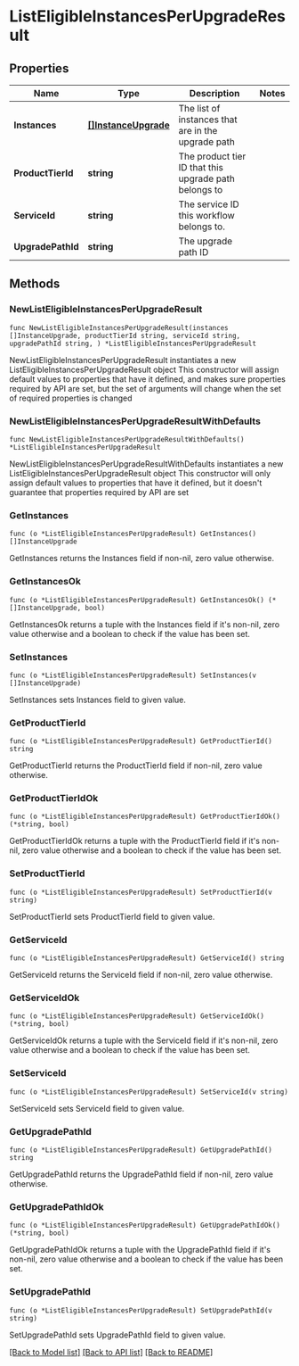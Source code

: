 # ListEligibleInstancesPerUpgradeResult

## Properties

Name | Type | Description | Notes
------------ | ------------- | ------------- | -------------
**Instances** | [**[]InstanceUpgrade**](InstanceUpgrade.md) | The list of instances that are in the upgrade path | 
**ProductTierId** | **string** | The product tier ID that this upgrade path belongs to | 
**ServiceId** | **string** | The service ID this workflow belongs to. | 
**UpgradePathId** | **string** | The upgrade path ID | 

## Methods

### NewListEligibleInstancesPerUpgradeResult

`func NewListEligibleInstancesPerUpgradeResult(instances []InstanceUpgrade, productTierId string, serviceId string, upgradePathId string, ) *ListEligibleInstancesPerUpgradeResult`

NewListEligibleInstancesPerUpgradeResult instantiates a new ListEligibleInstancesPerUpgradeResult object
This constructor will assign default values to properties that have it defined,
and makes sure properties required by API are set, but the set of arguments
will change when the set of required properties is changed

### NewListEligibleInstancesPerUpgradeResultWithDefaults

`func NewListEligibleInstancesPerUpgradeResultWithDefaults() *ListEligibleInstancesPerUpgradeResult`

NewListEligibleInstancesPerUpgradeResultWithDefaults instantiates a new ListEligibleInstancesPerUpgradeResult object
This constructor will only assign default values to properties that have it defined,
but it doesn't guarantee that properties required by API are set

### GetInstances

`func (o *ListEligibleInstancesPerUpgradeResult) GetInstances() []InstanceUpgrade`

GetInstances returns the Instances field if non-nil, zero value otherwise.

### GetInstancesOk

`func (o *ListEligibleInstancesPerUpgradeResult) GetInstancesOk() (*[]InstanceUpgrade, bool)`

GetInstancesOk returns a tuple with the Instances field if it's non-nil, zero value otherwise
and a boolean to check if the value has been set.

### SetInstances

`func (o *ListEligibleInstancesPerUpgradeResult) SetInstances(v []InstanceUpgrade)`

SetInstances sets Instances field to given value.


### GetProductTierId

`func (o *ListEligibleInstancesPerUpgradeResult) GetProductTierId() string`

GetProductTierId returns the ProductTierId field if non-nil, zero value otherwise.

### GetProductTierIdOk

`func (o *ListEligibleInstancesPerUpgradeResult) GetProductTierIdOk() (*string, bool)`

GetProductTierIdOk returns a tuple with the ProductTierId field if it's non-nil, zero value otherwise
and a boolean to check if the value has been set.

### SetProductTierId

`func (o *ListEligibleInstancesPerUpgradeResult) SetProductTierId(v string)`

SetProductTierId sets ProductTierId field to given value.


### GetServiceId

`func (o *ListEligibleInstancesPerUpgradeResult) GetServiceId() string`

GetServiceId returns the ServiceId field if non-nil, zero value otherwise.

### GetServiceIdOk

`func (o *ListEligibleInstancesPerUpgradeResult) GetServiceIdOk() (*string, bool)`

GetServiceIdOk returns a tuple with the ServiceId field if it's non-nil, zero value otherwise
and a boolean to check if the value has been set.

### SetServiceId

`func (o *ListEligibleInstancesPerUpgradeResult) SetServiceId(v string)`

SetServiceId sets ServiceId field to given value.


### GetUpgradePathId

`func (o *ListEligibleInstancesPerUpgradeResult) GetUpgradePathId() string`

GetUpgradePathId returns the UpgradePathId field if non-nil, zero value otherwise.

### GetUpgradePathIdOk

`func (o *ListEligibleInstancesPerUpgradeResult) GetUpgradePathIdOk() (*string, bool)`

GetUpgradePathIdOk returns a tuple with the UpgradePathId field if it's non-nil, zero value otherwise
and a boolean to check if the value has been set.

### SetUpgradePathId

`func (o *ListEligibleInstancesPerUpgradeResult) SetUpgradePathId(v string)`

SetUpgradePathId sets UpgradePathId field to given value.



[[Back to Model list]](../README.md#documentation-for-models) [[Back to API list]](../README.md#documentation-for-api-endpoints) [[Back to README]](../README.md)


